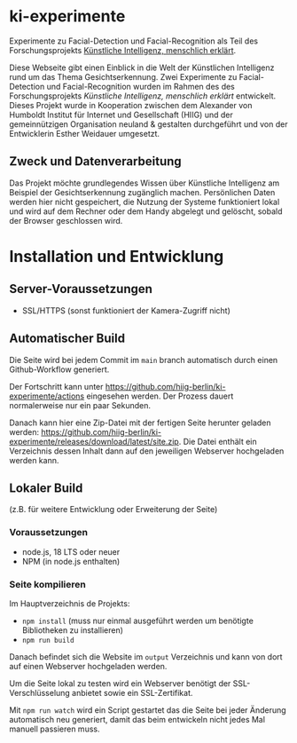 # ki-experimente

Experimente zu Facial-Detection und Facial-Recognition als Teil des Forschungsprojekts [Künstliche Intelligenz, menschlich erklärt](https://www.hiig.de/project/ki-menschlich-erklaert/).

Diese Webseite gibt einen Einblick in die Welt der Künstlichen Intelligenz rund um das Thema Gesichtserkennung. Zwei Experimente zu Facial-Detection und Facial-Recognition wurden im Rahmen des des Forschungsprojekts *Künstliche Intelligenz, menschlich erklärt* entwickelt. Dieses Projekt wurde in Kooperation zwischen dem Alexander von Humboldt Institut für Internet und Gesellschaft (HIIG) und der gemeinnützigen Organisation neuland & gestalten durchgeführt und von der Entwicklerin Esther Weidauer umgesetzt.

## Zweck und Datenverarbeitung

Das Projekt möchte grundlegendes Wissen über Künstliche Intelligenz am Beispiel der Gesichtserkennung zugänglich machen. Persönlichen Daten werden hier nicht gespeichert, die Nutzung der Systeme funktioniert lokal und wird auf dem Rechner oder dem Handy abgelegt und gelöscht, sobald der Browser geschlossen wird.

# Installation und Entwicklung

## Server-Voraussetzungen

- SSL/HTTPS (sonst funktioniert der Kamera-Zugriff nicht)

## Automatischer Build

Die Seite wird bei jedem Commit im `main` branch automatisch durch einen Github-Workflow generiert.

Der Fortschritt kann unter <https://github.com/hiig-berlin/ki-experimente/actions> eingesehen werden. Der Prozess dauert normalerweise nur ein paar Sekunden.

Danach kann hier eine Zip-Datei mit der fertigen Seite herunter geladen werden: <https://github.com/hiig-berlin/ki-experimente/releases/download/latest/site.zip>. Die Datei enthält ein Verzeichnis dessen Inhalt dann auf den jeweiligen Webserver hochgeladen werden kann.

## Lokaler Build

(z.B. für weitere Entwicklung oder Erweiterung der Seite)

### Voraussetzungen

- node.js, 18 LTS oder neuer
- NPM (in node.js enthalten)


### Seite kompilieren

Im Hauptverzeichnis de Projekts:

- `npm install` (muss nur einmal ausgeführt werden um benötigte Bibliotheken zu installieren)
- `npm run build`

Danach befindet sich die Website im `output` Verzeichnis und kann von dort auf einen Webserver hochgeladen werden.

Um die Seite lokal zu testen wird ein Webserver benötigt der SSL-Verschlüsselung anbietet sowie ein SSL-Zertifikat.

Mit `npm run watch` wird ein Script gestartet das die Seite bei jeder Änderung automatisch neu generiert, damit das beim entwickeln nicht jedes Mal manuell passieren muss.
